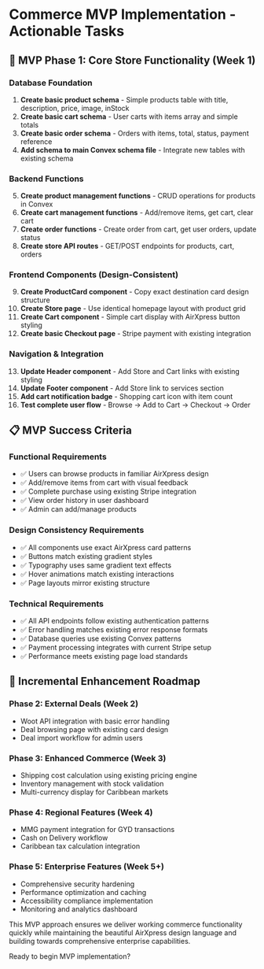 # Commerce MVP Implementation - Actionable Tasks

## 🎯 **MVP Phase 1: Core Store Functionality (Week 1)**

### **Database Foundation**
1. **Create basic product schema** - Simple products table with title, description, price, image, inStock
2. **Create basic cart schema** - User carts with items array and simple totals
3. **Create basic order schema** - Orders with items, total, status, payment reference
4. **Add schema to main Convex schema file** - Integrate new tables with existing schema

### **Backend Functions** 
5. **Create product management functions** - CRUD operations for products in Convex
6. **Create cart management functions** - Add/remove items, get cart, clear cart
7. **Create order functions** - Create order from cart, get user orders, update status
8. **Create store API routes** - GET/POST endpoints for products, cart, orders

### **Frontend Components (Design-Consistent)**
9. **Create ProductCard component** - Copy exact destination card design structure
10. **Create Store page** - Use identical homepage layout with product grid
11. **Create Cart component** - Simple cart display with AirXpress button styling
12. **Create basic Checkout page** - Stripe payment with existing integration

### **Navigation & Integration**
13. **Update Header component** - Add Store and Cart links with existing styling
14. **Update Footer component** - Add Store link to services section  
15. **Add cart notification badge** - Shopping cart icon with item count
16. **Test complete user flow** - Browse → Add to Cart → Checkout → Order

## 📋 **MVP Success Criteria**

### **Functional Requirements**
- ✅ Users can browse products in familiar AirXpress design
- ✅ Add/remove items from cart with visual feedback
- ✅ Complete purchase using existing Stripe integration  
- ✅ View order history in user dashboard
- ✅ Admin can add/manage products

### **Design Consistency Requirements**
- ✅ All components use exact AirXpress card patterns
- ✅ Buttons match existing gradient styles
- ✅ Typography uses same gradient text effects
- ✅ Hover animations match existing interactions
- ✅ Page layouts mirror existing structure

### **Technical Requirements**
- ✅ All API endpoints follow existing authentication patterns
- ✅ Error handling matches existing error response formats
- ✅ Database queries use existing Convex patterns
- ✅ Payment processing integrates with current Stripe setup
- ✅ Performance meets existing page load standards

## 🚀 **Incremental Enhancement Roadmap**

### **Phase 2: External Deals (Week 2)**
- Woot API integration with basic error handling
- Deal browsing page with existing card design
- Deal import workflow for admin users

### **Phase 3: Enhanced Commerce (Week 3)**  
- Shipping cost calculation using existing pricing engine
- Inventory management with stock validation
- Multi-currency display for Caribbean markets

### **Phase 4: Regional Features (Week 4)**
- MMG payment integration for GYD transactions
- Cash on Delivery workflow
- Caribbean tax calculation integration

### **Phase 5: Enterprise Features (Week 5+)**
- Comprehensive security hardening
- Performance optimization and caching
- Accessibility compliance implementation
- Monitoring and analytics dashboard

This MVP approach ensures we deliver working commerce functionality quickly while maintaining the beautiful AirXpress design language and building towards comprehensive enterprise capabilities.

Ready to begin MVP implementation?